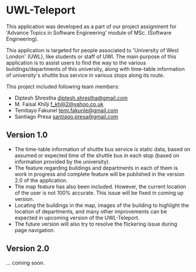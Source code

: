 UWL-Teleport
============

This application was developed as a part of our project assignment for 'Advance Topics in Software Engineering' module of MSc. (Software Engineering).

This application is targeted for people associated to 'University of West London' (UWL), like students or staff of UWl. The main purpose of this application is to assist users to find the way to the various buildings/departments of this university, along with time-table information of university's shuttle bus service in various stops along its route.

This project included following team members:
- Diptesh Shrestha <diptesh.shrestha@gmail.com>
- M. Faisal Khilji <f_khilji2@yahoo.co.uk>
- Temitayo Fakunel <temi.fakunle@gmail.com>
- Santiago Presa <santiago.presa@gmail.com>

Version 1.0
-----------
- The time-table information of shuttle bus service is static data, based on assumed or expected time of the shuttle bus in each stop (based on information provided by the university).
- The feature regarding buildings and departments in each of them is work in progress and complete feature will be published in the version 2.0 of the application.
- The map feature has also been included. However, the current location of the user is not 100% accurate. This issue will be fixed in coming up version. 
- Locating the buildings in the map, images of the building to highlight the location of departments, and many other improvements can be expected in upcoming version of the UWL-Teleport.
- The future version will also try to resolve the flickering issue during page navigation.

Version 2.0
-----------
... coming soon.
